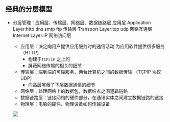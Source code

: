 ## 经典的分层模型

- 分层管理：应用层、传输层、网络层、数据链路层
  应用层 Application Layer:http dns smtp ftp
  传输层 Transport Layer:tcp udp
  网络互连层 Internet Layer:IP
  网络访问层

  - 应用层：决定向用户提供应用服务时的通信活动 为应用软件提供很多服务 （HTTP）
    - 构建于`TCP/IP` 之上的
    - 屏蔽网络传输的相关的细节
  - 传输层：端到端的可靠服务，两台计算机之间的数据传输 （TCPIP 协议 UDP）
    - 向高层屏蔽了下层数据通信的细节
  - 网络层：处理网络上的数据包，数据结点之间逻辑链路
  - 数据链路层：链接网络的硬件部分，在通讯实体之间建立数据链路的链接
  - 物理层：电脑的硬件、物理设备如何传输设备

  ![](https://cdn.jsdelivr.net/gh/yayxs/Pics/dontKownJS/Snipaste_2020-11-29_12-51-54.png)
